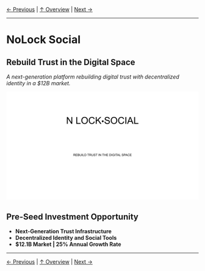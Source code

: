 [← Previous](slide12.md) | [↑ Overview](../README.md) | [Next →](slide02.md)

---

# NoLock Social

## Rebuild Trust in the Digital Space

*A next-generation platform rebuilding digital trust with decentralized identity in a $12B market.*

![NoLock Social](../images/slide1.png)


## Pre-Seed Investment Opportunity

- **Next-Generation Trust Infrastructure**
- **Decentralized Identity and Social Tools**
- **$12.1B Market | 25% Annual Growth Rate**



---

[← Previous](slide12.md) | [↑ Overview](../README.md) | [Next →](slide02.md)

